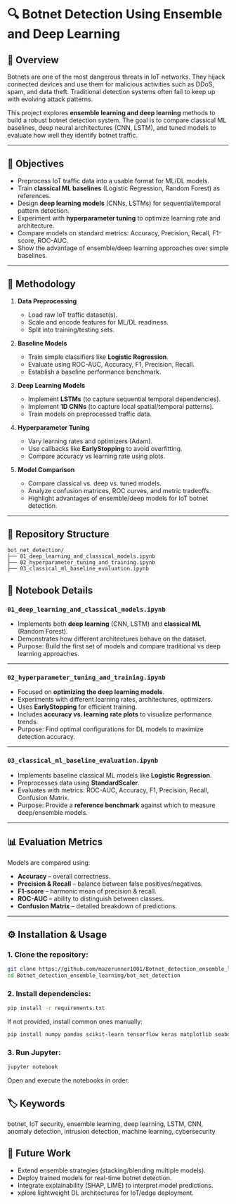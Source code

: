 # 🔍 Botnet Detection Using Ensemble and Deep Learning

## 📖 Overview
Botnets are one of the most dangerous threats in IoT networks. They hijack connected devices and use them for malicious activities such as DDoS, spam, and data theft. Traditional detection systems often fail to keep up with evolving attack patterns.  

This project explores **ensemble learning and deep learning** methods to build a robust botnet detection system. The goal is to compare classical ML baselines, deep neural architectures (CNN, LSTM), and tuned models to evaluate how well they identify botnet traffic.

---

## 🎯 Objectives
- Preprocess IoT traffic data into a usable format for ML/DL models.  
- Train **classical ML baselines** (Logistic Regression, Random Forest) as references.  
- Design **deep learning models** (CNNs, LSTMs) for sequential/temporal pattern detection.  
- Experiment with **hyperparameter tuning** to optimize learning rate and architecture.  
- Compare models on standard metrics: Accuracy, Precision, Recall, F1-score, ROC-AUC.  
- Show the advantage of ensemble/deep learning approaches over simple baselines.

---

## 🧩 Methodology

1. **Data Preprocessing**  
   - Load raw IoT traffic dataset(s).  
   - Scale and encode features for ML/DL readiness.  
   - Split into training/testing sets.  

2. **Baseline Models**  
   - Train simple classifiers like **Logistic Regression**.  
   - Evaluate using ROC-AUC, Accuracy, F1, Precision, Recall.  
   - Establish a baseline performance benchmark.  

3. **Deep Learning Models**  
   - Implement **LSTMs** (to capture sequential temporal dependencies).  
   - Implement **1D CNNs** (to capture local spatial/temporal patterns).  
   - Train models on preprocessed traffic data.  

4. **Hyperparameter Tuning**  
   - Vary learning rates and optimizers (Adam).  
   - Use callbacks like **EarlyStopping** to avoid overfitting.  
   - Compare accuracy vs learning rate using plots.  

5. **Model Comparison**  
   - Compare classical vs. deep vs. tuned models.  
   - Analyze confusion matrices, ROC curves, and metric tradeoffs.  
   - Highlight advantages of ensemble/deep models for IoT botnet detection.  

---

## 📂 Repository Structure
```
bot_net_detection/
├── 01_deep_learning_and_classical_models.ipynb
├── 02_hyperparameter_tuning_and_training.ipynb
├── 03_classical_ml_baseline_evaluation.ipynb
```

## 📓 Notebook Details

### `01_deep_learning_and_classical_models.ipynb`
- Implements both **deep learning** (CNN, LSTM) and **classical ML** (Random Forest).  
- Demonstrates how different architectures behave on the dataset.  
- Purpose: Build the first set of models and compare traditional vs deep learning approaches.  

---

### `02_hyperparameter_tuning_and_training.ipynb`
- Focused on **optimizing the deep learning models**.  
- Experiments with different learning rates, architectures, optimizers.  
- Uses **EarlyStopping** for efficient training.  
- Includes **accuracy vs. learning rate plots** to visualize performance trends.  
- Purpose: Find optimal configurations for DL models to maximize detection accuracy.  

---

### `03_classical_ml_baseline_evaluation.ipynb`
- Implements baseline classical ML models like **Logistic Regression**.  
- Preprocesses data using **StandardScaler**.  
- Evaluates with metrics: ROC-AUC, Accuracy, F1, Precision, Recall, Confusion Matrix.  
- Purpose: Provide a **reference benchmark** against which to measure deep/ensemble models.  

---

## 📊 Evaluation Metrics
Models are compared using:
- **Accuracy** – overall correctness.  
- **Precision & Recall** – balance between false positives/negatives.  
- **F1-score** – harmonic mean of precision & recall.  
- **ROC-AUC** – ability to distinguish between classes.  
- **Confusion Matrix** – detailed breakdown of predictions.  

---

## ⚙️ Installation & Usage

### 1. Clone the repository:
```bash
git clone https://github.com/mazerunner1001/Botnet_detection_ensemble_learning.git
cd Botnet_detection_ensemble_learning/bot_net_detection
```

### 2. Install dependencies:
```bash
pip install -r requirements.txt
```

If not provided, install common ones manually:
```bash
pip install numpy pandas scikit-learn tensorflow keras matplotlib seaborn
```

### 3. Run Jupyter:
```bash
jupyter notebook
```

Open and execute the notebooks in order.

## 🏷️ Keywords
botnet, IoT security, ensemble learning, deep learning, LSTM, CNN, anomaly detection, intrusion detection, machine learning, cybersecurity

## 📌 Future Work

- Extend ensemble strategies (stacking/blending multiple models).
- Deploy trained models for real-time botnet detection.
- Integrate explainability (SHAP, LIME) to interpret model predictions.
- xplore lightweight DL architectures for IoT/edge deployment.
